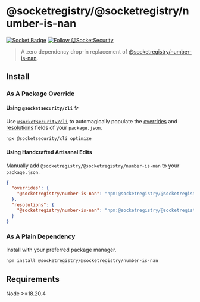 # @socketregistry/@socketregistry/number-is-nan

[![Socket Badge](https://socket.dev/api/badge/npm/package/@socketregistry/@socketregistry/number-is-nan)](https://socket.dev/npm/package/@socketregistry/@socketregistry/number-is-nan)
[![Follow @SocketSecurity](https://img.shields.io/twitter/follow/SocketSecurity?style=social)](https://twitter.com/SocketSecurity)

> A zero dependency drop-in replacement of
> [@socketregistry/number-is-nan](https://www.npmjs.com/package/@socketregistry/number-is-nan).

## Install

### As A Package Override

#### Using `@socketsecurity/cli` :sparkles:

Use [`@socketsecurity/cli`](https://www.npmjs.com/package/@socketsecurity/cli)
to automagically populate the
[overrides](https://docs.npmjs.com/cli/v9/configuring-npm/package-json#overrides)
and [resolutions](https://yarnpkg.com/configuration/manifest#resolutions) fields
of your `package.json`.

```sh
npx @socketsecurity/cli optimize
```

#### Using Handcrafted Artisanal Edits

Manually add `@socketregistry/@socketregistry/number-is-nan` to your
`package.json`.

```json
{
  "overrides": {
    "@socketregistry/number-is-nan": "npm:@socketregistry/@socketregistry/number-is-nan@^1"
  },
  "resolutions": {
    "@socketregistry/number-is-nan": "npm:@socketregistry/@socketregistry/number-is-nan@^1"
  }
}
```

### As A Plain Dependency

Install with your preferred package manager.

```sh
npm install @socketregistry/@socketregistry/number-is-nan
```

## Requirements

Node &gt;=18.20.4
